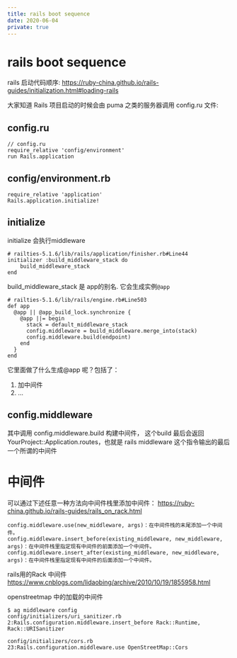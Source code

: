 ```yaml
---
title: rails boot sequence
date: 2020-06-04
private: true
---
```

# rails boot sequence
rails 启动代码顺序: https://ruby-china.github.io/rails-guides/initialization.html#loading-rails

大家知道 Rails 项目启动的时候会由 puma 之类的服务器调用 config.ru 文件:

## config.ru
    // config.ru
    require_relative 'config/environment'
    run Rails.application

## config/environment.rb
    require_relative 'application'
    Rails.application.initialize!

## initialize
initialize 会执行middleware

    # railties-5.1.6/lib/rails/application/finisher.rb#Line44
    initializer :build_middleware_stack do
        build_middleware_stack
    end

build_middleware_stack 是 app的别名. 它会生成实例`@app`

    # railties-5.1.6/lib/rails/engine.rb#Line503
    def app
      @app || @app_build_lock.synchronize {
        @app ||= begin
          stack = default_middleware_stack
          config.middleware = build_middleware.merge_into(stack)
          config.middleware.build(endpoint)
        end
      }
    end

它里面做了什么生成@app 呢？包括了：
1. 加中间件
2. ...
## config.middleware
其中调用 config.middleware.build 构建中间件， 
这个build 最后会返回 YourProject::Application.routes，也就是 rails middleware 这个指令输出的最后一个所谓的中间件

# 中间件
可以通过下述任意一种方法向中间件栈里添加中间件： https://ruby-china.github.io/rails-guides/rails_on_rack.html

    config.middleware.use(new_middleware, args)：在中间件栈的末尾添加一个中间件。
    config.middleware.insert_before(existing_middleware, new_middleware, args)：在中间件栈里指定现有中间件的前面添加一个中间件。
    config.middleware.insert_after(existing_middleware, new_middleware, args)：在中间件栈里指定现有中间件的后面添加一个中间件。

rails用的Rack 中间件
https://www.cnblogs.com/lidaobing/archive/2010/10/19/1855958.html

openstreetmap 中的加载的中间件

    $ ag middleware config
    config/initializers/uri_sanitizer.rb
    2:Rails.configuration.middleware.insert_before Rack::Runtime, Rack::URISanitizer

    config/initializers/cors.rb
    23:Rails.configuration.middleware.use OpenStreetMap::Cors 
